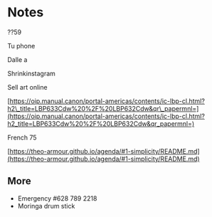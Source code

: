 # Notes

??59

Tu phone

Dalle a

Shrinkinstagram

Sell art online

[https://oip.manual.canon/portal-americas/contents/ic-lbp-cl.html?h2\_title=LBP633Cdw%20%2F%20LBP632Cdw&qr\_papermnl=](https://oip.manual.canon/portal-americas/contents/ic-lbp-cl.html?h2_title=LBP633Cdw%20%2F%20LBP632Cdw&qr_papermnl=)

French 75

[https://theo-armour.github.io/agenda/#1-simplicity/README.md](https://theo-armour.github.io/agenda/#1-simplicity/README.md)

## More

* Emergency #628 789 2218
* Moringa drum stick